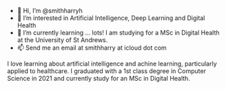 - 👋 Hi, I’m @smithharryh
- 👀 I’m interested in Artificial Intelligence, Deep Learning and Digital Health
- 🌱 I’m currently learning ... lots! I am studying for a MSc in Digital Health at the University of St Andrews.
- 📫 Send me an email at smithharry at icloud dot com

I love learning about artificial intelligence and achine learning, particularly applied to healthcare. I graduated with a 1st class degree in Computer Science in 2021 and currently study for an MSc in Digital Health.
